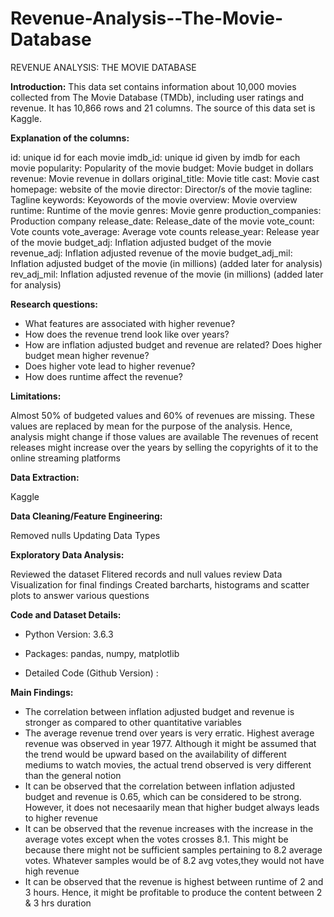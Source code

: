# Revenue-Analysis--The-Movie-Database
REVENUE ANALYSIS: THE MOVIE DATABASE

**Introduction:**
This data set contains information about 10,000 movies collected from The Movie Database (TMDb), including user ratings and revenue. It has 10,866 rows and 21 columns. The source of this data set is Kaggle.

**Explanation of the columns:**

id: unique id for each movie 
imdb_id: unique id given by imdb for each movie 
popularity: Popularity of the movie 
budget: Movie budget in dollars 
revenue: Movie revenue in dollars 
original_title: Movie title 
cast: Movie cast 
homepage: website of the movie 
director: Director/s of the movie 
tagline: Tagline 
keywords: Keyowords of the movie 
overview: Movie overview 
runtime: Runtime of the movie 
genres: Movie genre 
production_companies: Production company 
release_date: Release_date of the movie 
vote_count: Vote counts 
vote_average: Average vote counts 
release_year: Release year of the movie 
budget_adj: Inflation adjusted budget of the movie 
revenue_adj: Inflation adjusted revenue of the movie 
budget_adj_mil: Inflation adjusted budget of the movie (in millions) (added later for analysis) 
rev_adj_mil: Inflation adjusted revenue of the movie (in millions) (added later for analysis)

**Research questions:**
- What features are associated with higher revenue?
- How does the revenue trend look like over years?
- How are inflation adjusted budget and revenue are related? Does higher budget mean higher revenue?
- Does higher vote lead to higher revenue?
- How does runtime affect the revenue?

**Limitations:**

Almost 50% of budgeted values and 60% of revenues are missing. These values are replaced by mean for the purpose of the analysis. Hence, analysis might change if those values are available
The revenues of recent releases might increase over the years by selling the copyrights of it to the online streaming platforms

**Data Extraction:**

Kaggle

**Data Cleaning/Feature Engineering:**

Removed nulls
Updating Data Types

**Exploratory Data Analysis:**

Reviewed the dataset
Flitered records and null values review
Data Visualization for final findings
Created barcharts, histograms and scatter plots to answer various questions

**Code and Dataset Details:**

- Python Version: 3.6.3

- Packages: pandas, numpy, matplotlib

- Detailed Code (Github Version) :

**Main Findings:**

- The correlation between inflation adjusted budget and revenue is stronger as compared to other quantitative variables
- The average revenue trend over years is very erratic. Highest average revenue was observed in year 1977. Although it might be assumed that the trend would be upward based on the availability of different mediums to watch movies, the actual trend observed is very different than the general notion
- It can be observed that the correlation between inflation adjusted budget and revenue is 0.65, which can be considered to be strong. However, it does not necesaarily mean that higher budget always leads to higher revenue
- It can be observed that the revenue increases with the increase in the average votes except when the votes crosses 8.1. This might be because there might not be sufficient samples pertaining to 8.2 average votes. Whatever samples would be of 8.2 avg votes,they would not have high revenue
- It can be observed that the revenue is highest between runtime of 2 and 3 hours. Hence, it might be profitable to produce the content between 2 & 3 hrs duration

